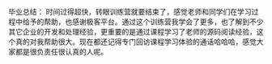 毕业总结：
    时间过得超快，转眼训练营就要结束了，感觉老师和同学们在学习过程中给予的帮助，也感谢极客平台。通过这个训练营我学会了更多，也了解到不少其它企业的开发和处理经验，更重要的是通过课程学习了老师的源码阅读经验，这个真的对我帮助很大。现在都还记得专门回访课程学习体验的通话哈哈哈，感觉大家都是很负责任很认真的人呢。
